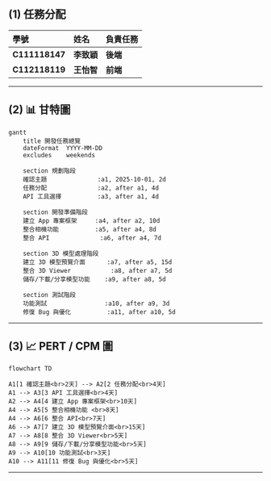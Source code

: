## (1) 任務分配

| 學號 | 姓名 | 負責任務 | 
| :--- | :--- | :--- | 
| **C111118147** | **李致穎** | **後端** | |
| **C112118119** | **王怡智** | **前端** | |
---


## (2) 📊 甘特圖

```mermaid
gantt
    title 開發任務總覽
    dateFormat  YYYY-MM-DD
    excludes    weekends

    section 規劃階段
    確認主題              :a1, 2025-10-01, 2d
    任務分配              :a2, after a1, 4d
    API 工具選擇          :a3, after a1, 4d

    section 開發準備階段
    建立 App 專案框架     :a4, after a2, 10d
    整合相機功能          :a5, after a4, 8d
    整合 API              :a6, after a4, 7d

    section 3D 模型處理階段
    建立 3D 模型預覽介面      :a7, after a5, 15d
    整合 3D Viewer           :a8, after a7, 5d
    儲存/下載/分享模型功能    :a9, after a8, 5d

    section 測試階段
    功能測試                :a10, after a9, 3d
    修復 Bug 與優化          :a11, after a10, 5d

```

---
## (3) 📈 PERT / CPM 圖

```mermaid
flowchart TD

A1[1 確認主題<br>2天] --> A2[2 任務分配<br>4天]
A1 --> A3[3 API 工具選擇<br>4天]
A2 --> A4[4 建立 App 專案框架<br>10天]
A4 --> A5[5 整合相機功能 <br>8天]
A4 --> A6[6 整合 API<br>7天]
A6 --> A7[7 建立 3D 模型預覽介面<br>15天]
A7 --> A8[8 整合 3D Viewer<br>5天]
A8 --> A9[9 儲存/下載/分享模型功能<br>5天]
A9 --> A10[10 功能測試<br>3天]
A10 --> A11[11 修復 Bug 與優化<br>5天]
```

---
